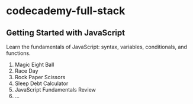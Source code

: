 # codecademy-full-stack

## Getting Started with JavaScript

Learn the fundamentals of JavaScript: syntax, variables, conditionals, and functions.

01. Magic Eight Ball
02. Race Day
03. Rock Paper Scissors
04. Sleep Debt Calculator
05. JavaScript Fundamentals Review
06. ...
